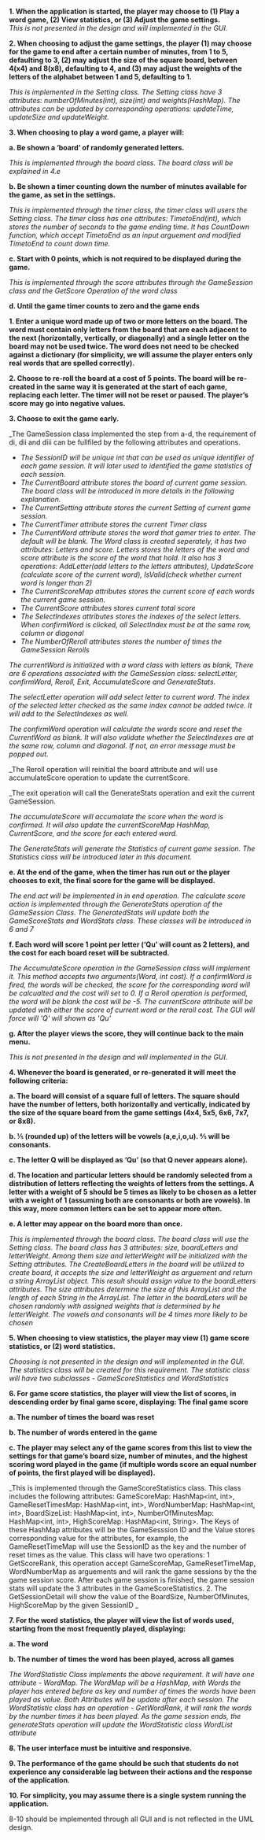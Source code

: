 
**1. When the application is started, the player may choose to (1) Play a word game, (2) View statistics, or (3) Adjust the game settings.**  
_This is not presented in the design and will implemented in the GUI._

**2. When choosing to adjust the game settings, the player (1) may choose for the game to end after a certain number of minutes, from 1 to 5, defaulting to 3, (2) may adjust the size of the square board, between 4(x4) and 8(x8), defaulting to 4, and (3) may adjust the weights of the letters of the alphabet between 1 and 5, defaulting to 1.**

_This is implemented in the Setting class. The Setting class have 3 attributes: numberOfMinutes(int), size(int) and weights(HashMap). The attributes can be updated by corresponding operations: updateTime, updateSize and updateWeight._

**3. When choosing to play a word game, a player will:**

  **a. Be shown a ‘board’ of randomly generated letters.**
  
  _This is implemented through the board class. The board class will be explained in 4.e_
  
  **b. Be shown a timer counting down the number of minutes available for the game, as set in the settings.**
  
  _This is implemented through the timer class, the timer class will users the Setting class. The timer class has one attributes: TimetoEnd(int), which stores the number of seconds to the game ending time. It has CountDown function, which accept TimetoEnd as an input arguement and modified TimetoEnd to count down time._
  
  **c. Start with 0 points, which is not required to be displayed during the game.**
  
  _This is implemented  through the score attributes through the GameSession class and the GetScore Operation of the word class_
  
  **d. Until the game timer counts to zero and the game ends**
  
   **1. Enter a unique word made up of two or more letters on the board.  The word must contain only letters from the board that are each adjacent to the next (horizontally, vertically, or diagonally) and a single letter on the board may not be used twice.  The word does not need to be checked against a dictionary (for simplicity, we will assume the player enters only real words that are spelled correctly).**
  
   **2. Choose to re-roll the board at a cost of 5 points.  The board will be re-created in the same way it is generated at the start of each game, replacing each letter.  The timer will not be reset or paused.  The player’s score may go into negative values.**
  
   **3. Choose to exit the game early.**
  
  _The GameSession class implemented the step from a-d, the requirement of di, dii and diii can be fullfiled by the following attributes and operations.
  
- _The SessionID will be unique int that can be used as unique identifier of each game session. It will later used to identified the game statistics of each session._
- _The CurrentBoard attribute stores the board of current game session. The board class will be introduced in more details in the following explanation._
- _The CurrentSetting attribute stores the current Setting of current game session._
- _The CurrentTimer attribute stores the current Timer class_
- _The CurrentWord attribute stores the word that gamer tries to enter. The default will be blank. The Word class is created seperately, it has two attributes: Letters and score. Letters stores the letters of the word and score attribute is the score of the word that hold. It also has 3 operations: AddLetter(add letters to the letters attributes), UpdateScore (calculate score of the current word), IsValid(check whether current word is longer than 2)_
- _The CurrentScoreMap attributes stores the current score of each words the current game session._
- _The CurrentScore attributes stores current total score_
- _The SelectIndexes attributes stores the indexes of the select letters. When confirmWord is clicked, all SelectIndex must be at the same row, column or diagonal_
- _The NumberOfReroll attributes stores the number of times the GameSession Rerolls_

_The currentWord is initialized with a word class with letters as blank, There are 6 operations associated with the GameSession class: selectLetter, confirmWord, Reroll, Exit, AccumulateScore and GenerateStats._

_The selectLetter operation will add select letter to current word. The index of the selected letter checked as the same index cannot be added twice. It will add to the SelectIndexes as well._

_The confirmWord operation will calculate the words score and reset the CurrentWord as blank. It will also validate whether the SelectIndexes are at the same row, column and diagonal. If not, an error message must be popped out._

_The Reroll operation will reinitial the board attribute and will use accumulateScore operation to update the currentScore.

_The exit operation will call the GenerateStats operation and exit the current GameSession.

_The accumulateScore will accumalate the score when the word is confirmed. It will also update the currentScoreMap HashMap, CurrentScore, and the score for each entered word._

_The GenerateStats will generate the Statistics of current game session. The Statistics class will be introduced later in this document._
    
 **e. At the end of the game, when the timer has run out or the player chooses to exit, the final score for the game will be displayed.**
  
  _The end act will be implemented in in end operation. The calculate score action is implemented through the GenerateStats operation of the GameSession Class. The GeneratedStats will update both the GameScoreStats and WordStats class. These classes will be introduced in 6 and 7_
  
  **f. Each word will score 1 point per letter (‘Qu’ will count as 2 letters), and the cost for each board reset will be subtracted.**
  
  _The AccumulateScore operation in the GameSession class willl implement it. This method accepts two arguments(Word, int cost). If a confirmWord is fired, the words will be checked, the score for the corresponding word will be calcualted and the cost will set to 0. If a Reroll operation is performed, the word will be blank the cost will be -5. The currentScore attribute will be updated with either the score of current word or the reroll cost. The GUI will force will 'Q' will shown as 'Qu'_
  
  **g. After the player views the score, they will continue back to the main menu.**
 
 _This is not presented in the design and will implemented in the GUI._

**4. Whenever the board is generated, or re-generated it will meet the following criteria:**
  
  **a. The board will consist of a square full of letters.  The square should have the number of letters, both horizontally and vertically, indicated by the size of the square board from the game settings (4x4, 5x5, 6x6, 7x7, or 8x8).**  
  
  **b. ⅕ (rounded up) of the letters will be vowels (a,e,i,o,u). ⅘ will be consonants.**
  
  **c. The letter Q will be displayed as ‘Qu’ (so that Q never appears alone).**  
  
  **d. The location and particular letters should be randomly selected from a distribution of letters reflecting the weights of letters from the settings.  A letter with a weight of 5 should be 5 times as likely to be chosen as a letter with a weight of 1 (assuming both are consonants or both are vowels).  In this way, more common letters can be set to appear more often.**
  
  **e. A letter may appear on the board more than once.**
  
  _This is implemented through the board class. The board class will use the Setting class. The board class has 3 attributes: size, boardLetters and letterWeight. Among them size and letterWeight will be initialized with the Setting attributes. The CreateBoardLetters in the board will be utilized to create board, it accepts the size and letterWeight as arguement and return a string ArrayList object. This result should assign value to the boardLetters attributes. The size attributes determine the size of this ArrayList and the length of each String in the ArrayList. The letter in the boardLeters will be chosen randomly with assigned weights that is determined by he letterWeight. The vowels and consonants will be 4 times more likely to be chosen_

**5. When choosing to view statistics, the player may view (1) game score statistics, or (2) word statistics.**

_Choosing is not presented in the design and will implemented in the GUI. The statistics class will be created for this requirement. The statistic class will have two subclasses - GameScoreStatistics and WordStatistics_

**6. For game score statistics, the player will view the list of scores, in descending order by final game score, displaying:
The final game score**
  
  **a. The number of times the board was reset**
  
  **b. The number of words entered in the game**
  
  **c. The player may select any of the game scores from this list to view the settings for that game’s board size, number of minutes, and the highest scoring word played in the game (if multiple words score an equal number of points, the first played will be displayed).**

_This is implemented through the GameScoreStatistics class. This class includes the following attributes: GameScoreMap: HashMap<int, int>, GameResetTimesMap: HashMap<int, int>, WordNumberMap: HashMap<int, int>, BoardSizeList: HashMap<int, int>, NumberOfMinutesMap: HashMap<int, int>, HighScoreMap: HashMap<int,  String>. The Keys of these HashMap attributes will be the GameSesssion ID and the Value stores corresponding value for the attributes, for example, the GameResetTimeMap will use the SessionID as the key and the number of reset times as the value. This class will have two operations: 1 GetScoreRank, this operation accept GameScoreMap, GameResetTimeMap, WordNumberMap as arguements and will rank the game sessions by the the game session score. After each game session is finished, the game session stats will update the 3 attributes in the GameScoreStatistics. 2. The GetSessionDetail will show the value of the BoardSize, NumberOfMinutes, HighScoreMap by the given SessionID _

**7. For the word statistics, the player will view the list of words used, starting from the most frequently played, displaying:**
  
  **a. The word**
 
  **b. The number of times the word has been played, across all games**
  
 _The WordStatistic Class implements the above requirement. It will have one attribute - WordMap. The WordMap will be a HashMap, with Words the player has entered before as key and number of times the words have been played as value. Both Attributes will be update after each session. The WordStatistic class has an operation - GetWordRank, it will rank the words by the number times it has been played. As the game session ends, the generateStats operation will update the WordStatistic class WordList attribute_

**8. The user interface must be intuitive and responsive.**

**9. The performance of the game should be such that students do not experience any considerable lag between their actions and the response of the application.**

**10. For simplicity, you may assume there is a single system running the application.**

8-10 should be implemented through all GUI and is not reflected in the UML design.

